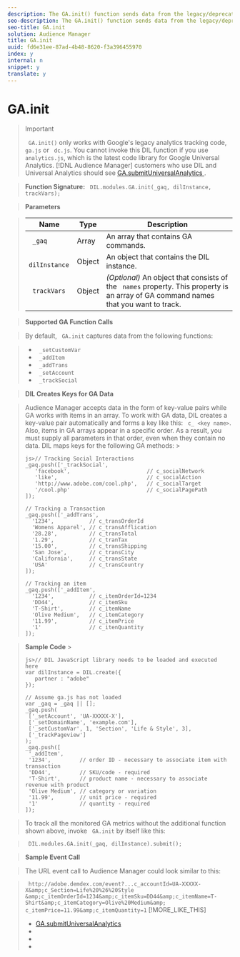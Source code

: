 ```yaml
---
description: The GA.init() function sends data from the legacy/deprecated version of Google Analytics to Audience Manager.
seo-description: The GA.init() function sends data from the legacy/deprecated version of Google Analytics to Audience Manager.
seo-title: GA.init
solution: Audience Manager
title: GA.init
uuid: fd6e31ee-87ad-4b48-8620-f3a396455970
index: y
internal: n
snippet: y
translate: y
---
```


# GA.init



>>[!IMPORTANT]
>>
>>` GA.init()` only works with Google's legacy analytics tracking code, ` ga.js` or ` dc.js`. You cannot invoke this DIL function if you use ` analytics.js`, which is the latest code library for Google Universal Analytics. [!DNL  Audience Manager] customers who use DIL and Universal Analytics should see [ GA.submitUniversalAnalytics ](../../../c_api/c_dil/c_dil_mods/dil-google-universal-analytics.md#reference_FF7F8513BEC5457ABE2902BC854C7C18). 
>


>**Function Signature:** ` DIL.modules.GA.init(_gaq, dilInstance, trackVars);` 

>**Parameters** 



>|  Name  | Type  | Description  |
>|---|---|---|
>|  ` _gaq`  | Array  | An array that contains GA commands.  |
>|  ` dilInstance`  | Object  | An object that contains the DIL instance.  |
>|  ` trackVars`  | Object  | *(Optional)* An object that consists of the ` names` property. This property is an array of GA command names that you want to track.  |

>**Supported GA Function Calls** 

>By default, ` GA.init` captures data from the following functions: 

>
>* ` _setCustomVar`
>* ` _addItem`
>* ` _addTrans`
>* ` _setAccount`
>* ` _trackSocial`


>**DIL Creates Keys for GA Data** 

>Audience Manager accepts data in the form of key-value pairs while GA works with items in an array. To work with GA data, DIL creates a key-value pair automatically and forms a key like this: ` c_ <key name>`. Also, items in GA arrays appear in a specific order. As a result, you must supply all parameters in that order, even when they contain no data. DIL maps keys for the following GA methods: >
>```
>js>// Tracking Social Interactions 
>_gaq.push(['_trackSocial', 
>    'facebook',                        // c_socialNetwork 
>    'like',                            // c_socialAction 
>    'http://www.adobe.com/cool.php',   // c_socialTarget 
>    '/cool.php'                        // c_socialPagePath 
>]);  
> 
>// Tracking a Transaction 
>_gaq.push(['_addTrans', 
>   '1234',           // c_transOrderId 
>   'Womens Apparel', // c_transAfflication 
>   '28.28',          // c_transTotal 
>   '1.29',           // c_tranTax 
>   '15.00',          // c_transShipping 
>   'San Jose',       // c_transCity 
>   'California',     // c_transState 
>   'USA'             // c_transCountry 
>]); 
> 
>// Tracking an item 
>_gaq.push(['_addItem', 
>   '1234',           // c_itemOrderId=1234 
>   'DD44',           // c_itemSku 
>   'T-Shirt',        // c_itemName 
>   'Olive Medium',   // c_itemCategory 
>   '11.99',          // c_itemPrice 
>   '1'               // c_itenQuantity 
>]);
>```


>**Sample Code** >
>```
>js>// DIL JavaScript library needs to be loaded and executed here 
>var dilInstance = DIL.create({ 
>    partner : "adobe" 
>}); 
> 
>// Assume ga.js has not loaded 
>var _gaq = _gaq || []; 
>_gaq.push( 
>  ['_setAccount', 'UA-XXXXX-X'], 
>  ['_setDomainName', 'example.com'], 
>  ['_setCustomVar', 1, 'Section', 'Life & Style', 3], 
>  ['_trackPageview'] 
>); 
>_gaq.push([ 
>  '_addItem', 
>  '1234',         // order ID - necessary to associate item with transaction 
>  'DD44',         // SKU/code - required 
>  'T-Shirt',      // product name - necessary to associate revenue with product 
>  'Olive Medium', // category or variation 
>  '11.99',        // unit price - required 
>  '1'             // quantity - required 
>]); 
>
>```


>To track all the monitored GA metrics without the additional function shown above, invoke ` GA.init` by itself like this: 

>` DIL.modules.GA.init(_gaq, dilInstance).submit();` 

>**Sample Event Call** 

>The URL event call to Audience Manager could look similar to this: 

>` http://adobe.demdex.com/event?...c_accountId=UA-XXXXX-X&amp;c_Section=Life%20%26%20Style &amp;c_itemOrderId=1234&amp;c_itemSku=DD44&amp;c_itemName=T-Shirt&amp;c_itemCategory=Olive%20Medium&amp; c_itemPrice=11.99&amp;c_itemQuantity=1` 
>[!MORE_LIKE_THIS]
>
>* [ GA.submitUniversalAnalytics ](dil-google-universal-analytics.md#reference_FF7F8513BEC5457ABE2902BC854C7C18)
>* [  ](https://developers.google.com/analytics/devguides/collection/gajs/methods/)
>* [  ](https://developers.google.com/analytics/devguides/collection/upgrade/reference/gajs-analyticsjs)
>* [  ](https://developers.google.com/analytics/devguides/collection/analyticsjs/)
